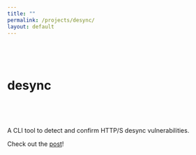 ```yaml
---
title: ""
permalink: /projects/desync/
layout: default
---
```


# desync <a href="https://github.com/zbo14/desync"><svg class="svg-icon" style="vertical-align:middle"><use xlink:href="{{ '/assets/minima-social-icons.svg#github' | relative_url }}"></use></svg></a>

A CLI tool to detect and confirm HTTP/S desync vulnerabilities.

Check out the [post](/2020/01/07/Detect-and-confirm-desync-vulnerabilities.html)!
